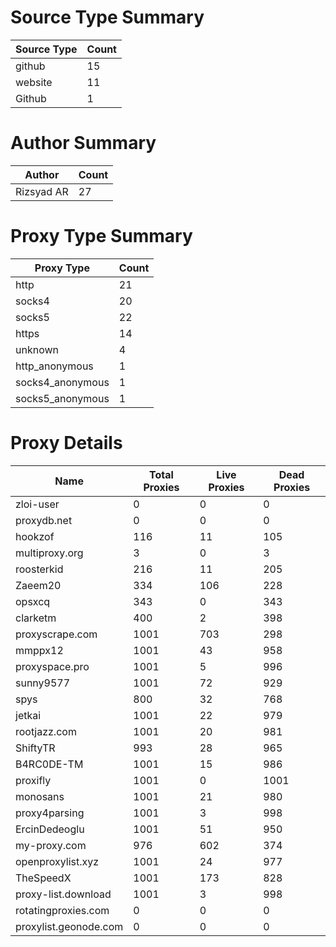 # Source Type Summary

| Source Type | Count |
|-------------|-------|
| github | 15 |
| website | 11 |
| Github | 1 |


# Author Summary

| Author | Count |
|--------|-------|
| Rizsyad AR | 27 |


# Proxy Type Summary

| Proxy Type | Count |
|------------|-------|
| http | 21 |
| socks4 | 20 |
| socks5 | 22 |
| https | 14 |
| unknown | 4 |
| http_anonymous | 1 |
| socks4_anonymous | 1 |
| socks5_anonymous | 1 |


# Proxy Details

| Name | Total Proxies | Live Proxies | Dead Proxies |
|------|---------------|--------------|---------------|
| zloi-user | 0 | 0 | 0 |
| proxydb.net | 0 | 0 | 0 |
| hookzof | 116 | 11 | 105 |
| multiproxy.org | 3 | 0 | 3 |
| roosterkid | 216 | 11 | 205 |
| Zaeem20 | 334 | 106 | 228 |
| opsxcq | 343 | 0 | 343 |
| clarketm | 400 | 2 | 398 |
| proxyscrape.com | 1001 | 703 | 298 |
| mmppx12 | 1001 | 43 | 958 |
| proxyspace.pro | 1001 | 5 | 996 |
| sunny9577 | 1001 | 72 | 929 |
| spys | 800 | 32 | 768 |
| jetkai | 1001 | 22 | 979 |
| rootjazz.com | 1001 | 20 | 981 |
| ShiftyTR | 993 | 28 | 965 |
| B4RC0DE-TM | 1001 | 15 | 986 |
| proxifly | 1001 | 0 | 1001 |
| monosans | 1001 | 21 | 980 |
| proxy4parsing | 1001 | 3 | 998 |
| ErcinDedeoglu | 1001 | 51 | 950 |
| my-proxy.com | 976 | 602 | 374 |
| openproxylist.xyz | 1001 | 24 | 977 |
| TheSpeedX | 1001 | 173 | 828 |
| proxy-list.download | 1001 | 3 | 998 |
| rotatingproxies.com | 0 | 0 | 0 |
| proxylist.geonode.com | 0 | 0 | 0 |

